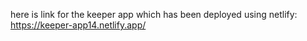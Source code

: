 here is link for the keeper app which has been deployed using netlify:
https://keeper-app14.netlify.app/
